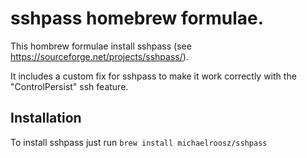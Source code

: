 # sshpass homebrew formulae.

This hombrew formulae install sshpass (see https://sourceforge.net/projects/sshpass/).

It includes a custom fix for sshpass to make it work correctly with the "ControlPersist" ssh feature.

## Installation

To install sshpass just run `brew install michaelroosz/sshpass`
